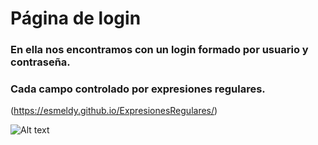 # Página de login
### En ella nos encontramos con un login formado por usuario y contraseña. 
### Cada campo controlado por expresiones regulares.

(https://esmeldy.github.io/ExpresionesRegulares/)

![Alt text](https://gyazo.com/dceb55bce4f2cd012b4a53d5109180ea "Uso")
